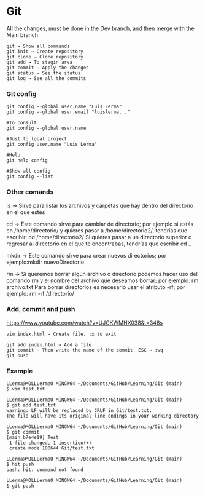 # Git

All the changes, must be done in the Dev branch, and then merge with the Main branch

```git
git → Show all commands
git init → Create repository
git clone → Clone repository
git add → To stagin area
git commit → Apply the changes
git status → See the status
git log → See all the commits
```

### Git config

```git
git config --global user.name "Luis Lerma"
git config --global user.email "luislerma..."

#To consult
git config --global user.name	

#Just to local project
git config user.name "Luis Lerma"	

#Help
git help config 	

#Show all config
git config --list 
```

### Other comands

ls → Sirve para listar los archivos y carpetas que hay dentro del directorio en el que estés

cd → Este comando sirve para cambiar de directorio; por ejemplo si estás en /home/directorio/ y quieres pasar a /home/directorio2/, tendrías que escribir: cd /home/directorio2/ Si quieres pasar a un directorio superior o regresar al directorio en el que te encontrabas, tendrías que escribir cd ..

mkdir → Este comando sirve para crear nuevos directorios; por ejemplo:mkdir nuevoDirectorio

rm → Si queremos borrar algún archivo o directorio podemos hacer uso del comando rm y el nombre del archivo que deseamos borrar; por ejemplo: rm archivo.txt Para borrar directorios es necesario usar el atributo -rf; por ejemplo: rm -rf /directorio/

### Add, commit and push

https://www.youtube.com/watch?v=UJGKWMHX038&t=348s

```git
vim index.html → Create file, :x to exit

git add index.html → Add a file
git commit - Then write the name of the commit, ESC → :wq 
git push
```

### Example

```git
LLerma@MOLLLermaO MINGW64 ~/Documents/GitHub/Learning/Git (main)
$ vim test.txt

LLerma@MOLLLermaO MINGW64 ~/Documents/GitHub/Learning/Git (main)
$ git add test.txt
warning: LF will be replaced by CRLF in Git/test.txt.
The file will have its original line endings in your working directory

LLerma@MOLLLermaO MINGW64 ~/Documents/GitHub/Learning/Git (main)
$ git commit
[main b7e4e19] Test
 1 file changed, 1 insertion(+)
 create mode 100644 Git/test.txt

LLerma@MOLLLermaO MINGW64 ~/Documents/GitHub/Learning/Git (main)
$ hit push
bash: hit: command not found

LLerma@MOLLLermaO MINGW64 ~/Documents/GitHub/Learning/Git (main)
$ git push
```